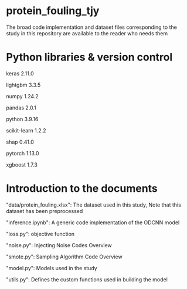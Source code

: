 # protein_fouling_tjy
The broad code implementation and dataset files corresponding to the study in this repository are available to the reader who needs them

# Python libraries & version control
keras                     2.11.0

lightgbm                  3.3.5

numpy                     1.24.2

pandas                    2.0.1

python                    3.9.16

scikit-learn              1.2.2

shap                      0.41.0

pytorch                   1.13.0

xgboost                   1.7.3

# Introduction to the documents
"data/protein_fouling.xlsx": The dataset used in this study, Note that this dataset has been preprocessed

"inference.ipynb": A generic code implementation of the ODCNN model

"loss.py": objective function

"noise.py": Injecting Noise Codes Overview

"smote.py": Sampling Algorithm Code Overview

"model.py": Models used in the study

"utils.py": Defines the custom functions used in building the model

